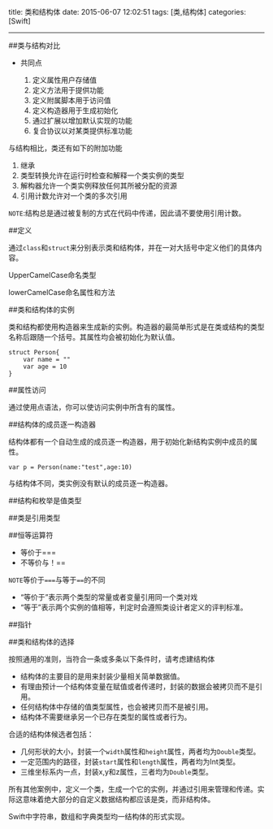 title: 类和结构体
date: 2015-06-07 12:02:51
tags: [类,结构体]
categories: [Swift]

---

##类与结构对比
+ 共同点

	1. 定义属性用户存储值
	2. 定义方法用于提供功能
	3. 定义附属脚本用于访问值
	4. 定义构造器用于生成初始化
	5. 通过扩展以增加默认实现的功能
	6. 复合协议以对某类提供标准功能
	
与结构相比，类还有如下的附加功能

1. 继承
2. 类型转换允许在运行时检查和解释一个类实例的类型
3. 解构器允许一个类实例释放任何其所被分配的资源
4. 引用计数允许对一个类的多次引用

`NOTE`:结构总是通过被复制的方式在代码中传递，因此请不要使用引用计数。

##定义

通过`class`和`struct`来分别表示类和结构体，并在一对大括号中定义他们的具体内容。

UpperCamelCase命名类型

lowerCamelCase命名属性和方法

##类和结构体的实例

类和结构都使用构造器来生成新的实例。构造器的最简单形式是在类或结构的类型名称后跟随一个括号。其属性均会被初始化为默认值。

```
struct Person{
	var name = ""
	var age = 10
}
```

##属性访问

通过使用点语法，你可以使访问实例中所含有的属性。

##结构体的成员逐一构造器

结构体都有一个自动生成的成员逐一构造器，用于初始化新结构实例中成员的属性。

```
var p = Person(name:"test",age:10)
```

与结构体不同，类实例没有默认的成员逐一构造器。

##结构和枚举是值类型


##类是引用类型

##恒等运算符

+ 等价于===
+ 不等价与！==

`NOTE`等价于`===`与等于`==`的不同

+ “等价于”表示两个类型的常量或者变量引用同一个类对戏
+ “等于”表示两个实例的值相等，判定时会遵照类设计者定义的评判标准。

##指针


##类和结构体的选择

按照通用的准则，当符合一条或多条以下条件时，请考虑建结构体

+ 结构体的主要目的是用来封装少量相关简单数据值。
+ 有理由预计一个结构体变量在赋值或者传递时，封装的数据会被拷贝而不是引用。
+ 任何结构体中存储的值类型属性，也会被拷贝而不是被引用。
+ 结构体不需要继承另一个已存在类型的属性或者行为。

合适的结构体候选者包括：

+ 几何形状的大小，封装一个`width`属性和`height`属性，两者均为`Double`类型。
+ 一定范围内的路径，封装`start`属性和`length`属性，两者均为Int类型。
+ 三维坐标系内一点，封装x,y和z属性，三者均为`Double`类型。

所有其他案例中，定义一个类，生成一个它的实例，并通过引用来管理和传递。实际这意味着绝大部分的自定义数据结构都应该是类，而非结构体。

Swift中字符串，数组和字典类型均一结构体的形式实现。




